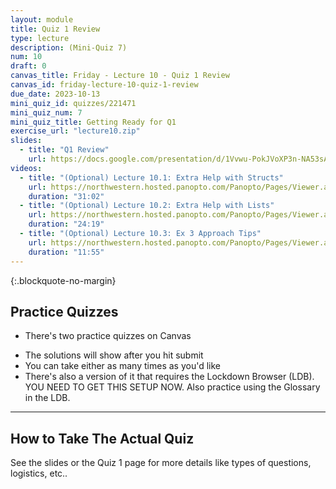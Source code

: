 ```yaml
---
layout: module
title: Quiz 1 Review
type: lecture
description: (Mini-Quiz 7)
num: 10
draft: 0
canvas_title: Friday - Lecture 10 - Quiz 1 Review
canvas_id: friday-lecture-10-quiz-1-review
due_date: 2023-10-13
mini_quiz_id: quizzes/221471
mini_quiz_num: 7
mini_quiz_title: Getting Ready for Q1
exercise_url: "lecture10.zip"
slides:
  - title: "Q1 Review"
    url: https://docs.google.com/presentation/d/1Vvwu-PokJVoXP3n-NA53sARLxyc_0gQE2Zk3UWBvmFM/edit?usp=sharing
videos:
  - title: "(Optional) Lecture 10.1: Extra Help with Structs"
    url: https://northwestern.hosted.panopto.com/Panopto/Pages/Viewer.aspx?id=c98db192-419d-46b8-9c8e-b099013990fe
    duration: "31:02"
  - title: "(Optional) Lecture 10.2: Extra Help with Lists"
    url: https://northwestern.hosted.panopto.com/Panopto/Pages/Viewer.aspx?id=9759d14b-fc6b-402e-912c-b09901399141
    duration: "24:19"
  - title: "(Optional) Lecture 10.3: Ex 3 Approach Tips"
    url: https://northwestern.hosted.panopto.com/Panopto/Pages/Viewer.aspx?id=059b0c5b-98da-43d7-b5d8-b099013990c9
    duration: "11:55"
---
```



{:.blockquote-no-margin}

## Practice Quizzes

* There's two practice quizzes on Canvas
- The solutions will show after you hit submit
- You can take either as many times as you'd like
- There's also a version of it that requires the Lockdown Browser (LDB). YOU NEED TO GET THIS SETUP NOW. Also practice using the Glossary in the LDB.

* * *

## How to Take The Actual Quiz

See the slides or the Quiz 1 page for more details like types of questions, logistics, etc..
